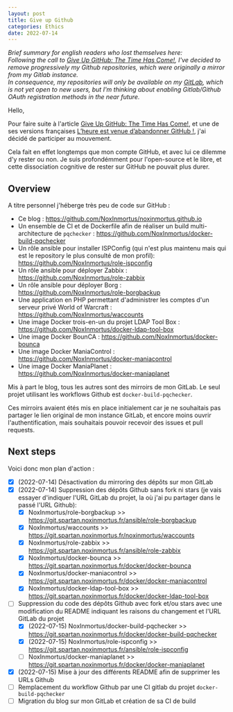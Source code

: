 ```yaml
---
layout: post
title: Give up Github
categories: Ethics
date: 2022-07-14
---
```


_Brief summary for english readers who lost themselves here:_ \
_Following the call to [Give Up GitHub: The Time Has Come!](https://sfconservancy.org/blog/2022/jun/30/give-up-github-launch/), I've decided to remove progressively my Github repositories, which were originally a mirror from my Gitlab instance._ \
_In consequence, my repositories will only be available on my [GitLab](https://git.spartan.noxinmortus.fr/public), which is not yet open to new users, but I'm thinking about enabling Gitlab/Github OAuth registration methods in the near future._

Hello,

Pour faire suite à l'article [Give Up GitHub: The Time Has Come!](https://sfconservancy.org/blog/2022/jun/30/give-up-github-launch/), et une de ses versions françaises [L’heure est venue d’abandonner GitHub !](https://lydra.fr/lheure-est-venue-dabandonner-github/), j'ai décidé de participer au mouvement.

Cela fait en effet longtemps que mon compte GitHub, et avec lui ce dilemme d'y rester ou non. Je suis profondémment pour l'open-source et le libre, et cette dissociation cognitive de rester sur GitHub ne pouvait plus durer.

## Overview
A titre personnel j'héberge très peu de code sur GitHub :

- Ce blog : <https://github.com/NoxInmortus/noxinmortus.github.io>
- Un ensemble de CI et de Dockerfile afin de réaliser un build multi-architecture de `pqchecker` : <https://github.com/NoxInmortus/docker-build-pqchecker>
- Un rôle ansible pour installer ISPConfig (qui n'est plus maintenu mais qui est le repository le plus consulté de mon profil): <https://github.com/NoxInmortus/role-ispconfig>
- Un rôle ansible pour déployer Zabbix : <https://github.com/NoxInmortus/role-zabbix>
- Un rôle ansible pour déployer Borg : <https://github.com/NoxInmortus/role-borgbackup>
- Une application en PHP permettant d'administrer les comptes d'un serveur privé World of Warcraft : <https://github.com/NoxInmortus/waccounts>
- Une image Docker trois-en-un du projet LDAP Tool Box : <https://github.com/NoxInmortus/docker-ldap-tool-box>
- Une image Docker BounCA : <https://github.com/NoxInmortus/docker-bounca>
- Une image Docker ManiaControl : <https://github.com/NoxInmortus/docker-maniacontrol>
- Une image Docker ManiaPlanet : <https://github.com/NoxInmortus/docker-maniaplanet>

Mis à part le blog, tous les autres sont des mirroirs de mon GitLab. Le seul projet utilisant les workflows Github est `docker-build-pqchecker`.

Ces mirroirs avaient étés mis en place initialement car je ne souhaitais pas partager le lien original de mon instance GitLab, et encore moins ouvrir l'authentification, mais souhaitais pouvoir recevoir des issues et pull requests.

## Next steps
Voici donc mon plan d'action :

- [x] (2022-07-14) Désactivation du mirroring des dépôts sur mon GitLab
- [x] (2022-07-14) Suppression des dépôts Github sans fork ni stars (je vais essayer d'indiquer l'URL GitLab du projet, la où j'ai pu partager dans le passé l'URL Github):
  - [x] NoxInmortus/role-borgbackup >> <https://git.spartan.noxinmortus.fr/ansible/role-borgbackup>
  - [x] NoxInmortus/waccounts >> <https://git.spartan.noxinmortus.fr/noxinmortus/waccounts>
  - [x] NoxInmortus/role-zabbix >> <https://git.spartan.noxinmortus.fr/ansible/role-zabbix>
  - [x] NoxInmortus/docker-bounca >> <https://git.spartan.noxinmortus.fr/docker/docker-bounca>
  - [x] NoxInmortus/docker-maniacontrol >> <https://git.spartan.noxinmortus.fr/docker/docker-maniacontrol>
  - [x] NoxInmortus/docker-ldap-tool-box >> <https://git.spartan.noxinmortus.fr/docker/docker-ldap-tool-box>
- [ ] Suppression du code des dépôts Github avec fork et/ou stars avec une modification du README indiquant les raisons du changement et l'URL GitLab du projet
  - [x] (2022-07-15) NoxInmortus/docker-build-pqchecker >> <https://git.spartan.noxinmortus.fr/docker/docker-build-pqchecker>
  - [x] (2022-07-15) NoxInmortus/role-ispconfig >> <https://git.spartan.noxinmortus.fr/ansible/role-ispconfig>
  - [ ] NoxInmortus/docker-maniaplanet >> <https://git.spartan.noxinmortus.fr/docker/docker-maniaplanet>
- [x] (2022-07-15) Mise à jour des différents README afin de supprimer les URLs Github
- [ ] Remplacement du workflow Github par une CI gitlab du projet `docker-build-pqchecker`
- [ ] Migration du blog sur mon GitLab et création de sa CI de build

